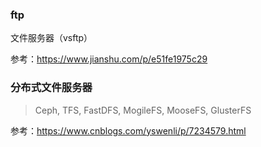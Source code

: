 ### ftp
文件服务器（vsftp）

参考：https://www.jianshu.com/p/e51fe1975c29

### 分布式文件服务器
> Ceph, TFS, FastDFS, MogileFS, MooseFS, GlusterFS

参考：https://www.cnblogs.com/yswenli/p/7234579.html
